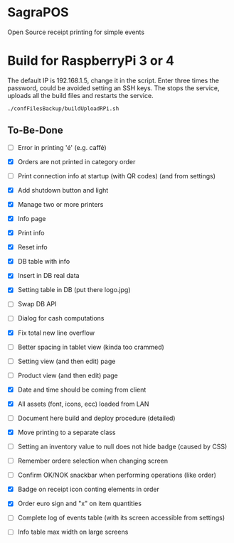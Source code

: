 # SagraPOS

Open Source receipt printing for simple events

# Build for RaspberryPi 3 or 4
The default IP is 192.168.1.5, change it in the script.
Enter three times the password, could be avoided setting an SSH keys.
The stops the service, uploads all the build files and restarts the service.
```
./confFilesBackup/buildUploadRPi.sh 
```

## To-Be-Done
- [ ] Error in printing 'é' (e.g. caffé)
- [x] Orders are not printed in category order
- [ ] Print connection info at startup (with QR codes) (and from settings)
- [x] Add shutdown button and light
- [x] Manage two or more printers
- [x] Info page
- [x] Print info 
- [x] Reset info
- [x] DB table with info
- [x] Insert in DB real data
- [x] Setting table in DB (put there logo.jpg)
- [ ] Swap DB API
- [ ] Dialog for cash computations
- [x] Fix total new line overflow
- [ ] Better spacing in tablet view (kinda too crammed)
- [ ] Setting view (and then edit) page
- [ ] Product view (and then edit) page
- [x] Date and time should be coming from client
- [x] All assets (font, icons, ecc) loaded from LAN
- [ ] Document here build and deploy procedure (detailed)
- [x] Move printing to a separate class
- [ ] Setting an inventory value to null does not hide badge (caused by CSS)
- [ ] Remember ordere selection when changing screen
- [ ] Confirm OK/NOK snackbar when performing operations (like order)
- [x] Badge on receipt icon conting elements in order
- [x] Order euro sign and "x" on item quantities
- [ ] Complete log of events table (with its screen accessible from settings)
- [ ] Info table max width on large screens

